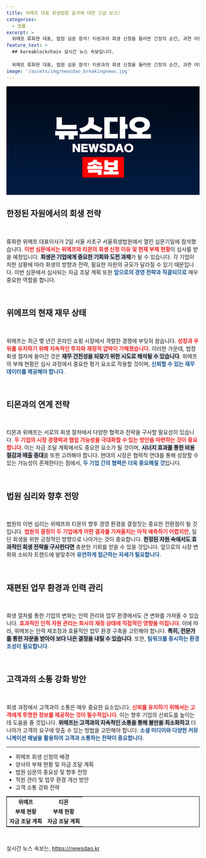 ```yaml
---
title: 위메프 대표 회생법원 출석에 대한 긴급 보고!
categories:
  - 법률
excerpt: >
  위메프 류화현 대표, 법원 심문 참석! 티몬과의 회생 신청을 둘러싼 긴장의 순간, 과연 어떤 결론이 나올까? 클릭해 확인하세요!
feature_text: >
  ## koreablockchain 실시간 뉴스 속보입니다.

  위메프 류화현 대표, 법원 심문 참석! 티몬과의 회생 신청을 둘러싼 긴장의 순간, 과연 어떤 결론이 나올까? 클릭해 확인하세요!
image: '/assets/img/newsdao_breakingnews.jpg'
---
```


<p><img src="/assets/img/newsdao_breakingnews.jpg" alt="koreablockchain 속보" /></p>

<h2 data-ke-size="size26">한정된 자원에서의 회생 전략</h2>

<p data-ke-size="size16">&nbsp;</p>

<p>류화현 위메프 대표이사가 2일 서울 서초구 서울회생법원에서 열린 심문기일에 참석했습니다. <b><span style="color: #ee2323;">이번 심문에서는 위메프와 티몬의 회생 신청 이유 및 현재 부채 현황</span></b>이 심사를 받을 예정입니다. <b><span style="background-color: #21538527;">회생은 기업에게 중요한 기회와 도전 과제</span></b>가 될 수 있습니다. 각 기업이 처한 상황에 따라 회생의 방향과 전략, 필요한 자원의 규모가 달라질 수 있기 때문입니다. 이번 심문에서 심사되는 자금 조달 계획 또한 <b><span style="color: #1a5490;">앞으로의 경영 전략과 직결되므로</span></b> 매우 중요한 역할을 합니다.</p>

<p data-ke-size="size16">&nbsp;</p>

<h2 data-ke-size="size26">위메프의 현재 재무 상태</h2>

<p data-ke-size="size16">&nbsp;</p>

<p>위메프는 최근 몇 년간 온라인 쇼핑 시장에서 격렬한 경쟁에 부딪혀 왔습니다. <b><span style="color: #ee2323;">성장과 우위를 유지하기 위해 지속적인 투자와 재정적 압박이 가해졌습니다</span></b>. 이러한 가운데, 법정 회생 절차에 들어간 것은 <b><span style="background-color: #21538527;">재무 건전성을 되찾기 위한 시도로 해석될 수 있습니다</span></b>. 위메프의 부채 현황은 심사 과정에서 중요한 평가 요소로 작용할 것이며, <b><span style="color: #1a5490;">신뢰할 수 있는 재무 데이터를 제공해야 합니다</span></b>.</p>

<p data-ke-size="size16">&nbsp;</p>

<h2 data-ke-size="size26">티몬과의 연계 전략</h2>

<p data-ke-size="size16">&nbsp;</p>

<p>티몬과 위메프는 서로의 회생 절차에서 다양한 협력과 전략을 구사할 필요성이 있습니다. <b><span style="color: #ee2323;">두 기업의 시장 경쟁력과 협업 가능성을 극대화할 수 있는 방안을 마련하는 것이 중요합니다</span></b>. 이는 자금 조달 계획에서도 중요한 요소가 될 것이며, <b><span style="background-color: #21538527;">시너지 효과를 통한 비용 절감과 매출 증대</span></b>를 또한 고려해야 합니다. 현대의 시장은 협력적 연대를 통해 성장할 수 있는 가능성이 존재한다는 점에서, <b><span style="color: #1a5490;">두 기업 간의 협력은 더욱 중요해질 것</span></b>입니다.</p>

<p data-ke-size="size16">&nbsp;</p>

<h2 data-ke-size="size26">법원 심리와 향후 전망</h2>

<p data-ke-size="size16">&nbsp;</p>

<p>법원의 이번 심리는 위메프와 티몬의 향후 경영 환경을 결정짓는 중요한 전환점이 될 것입니다. <b><span style="color: #ee2323;">법원의 결정이 두 기업에게 어떤 결과를 가져올지는 아직 예측하기 어렵지만</span></b>, 일단 회생을 위한 긍정적인 방향으로 나아가는 것이 중요합니다. <b><span style="background-color: #21538527;">한정된 자원 속에서도 효과적인 회생 전략을 구사한다면</span></b> 충분한 기회를 얻을 수 있을 것입니다. 앞으로의 시장 변화와 소비자 트렌드에 발맞추어 <b><span style="color: #1a5490;">유연하게 접근하는 자세가 필요합니다</span></b>.</p>

<p data-ke-size="size16">&nbsp;</p>

<h2 data-ke-size="size26">재편된 업무 환경과 인력 관리</h2>

<p data-ke-size="size16">&nbsp;</p>

<p>회생 절차를 통한 기업의 변화는 인력 관리와 업무 환경에서도 큰 변화를 가져올 수 있습니다. <b><span style="color: #ee2323;">효과적인 인적 자원 관리는 회사의 재정 상태에 직접적인 영향을 미칩니다</span></b>. 이에 따라, 위메프는 인력 재조정과 효율적인 업무 환경 구축을 고민해야 합니다. <b><span style="background-color: #21538527;">특히, 전문가를 통한 자문을 받아야 보다 나은 결정을 내릴 수 있습니다</span></b>. 또한, <b><span style="color: #1a5490;">팀워크를 중시하는 환경 조성이 필요합니다</span></b>.</p>

<p data-ke-size="size16">&nbsp;</p>

<h2 data-ke-size="size26">고객과의 소통 강화 방안</h2>

<p data-ke-size="size16">&nbsp;</p>

<p>회생 과정에서 고객과의 소통은 매우 중요한 요소입니다. <b><span style="color: #ee2323;">신뢰를 유지하기 위해서는 고객에게 투명한 정보를 제공하는 것이 필수적입니다</span></b>. 이는 향후 기업의 신뢰도를 높이는 데 도움을 줄 것입니다. <b><span style="background-color: #21538527;">위메프는 고객과의 지속적인 소통을 통해 불만을 최소화하고</span></b> 더 나아가 고객의 요구에 맞출 수 있는 방법을 고민해야 합니다. <b><span style="color: #1a5490;">소셜 미디어와 다양한 커뮤니케이션 채널을 활용하여 고객과 소통하는 전략이 중요합니다</span></b>.</p>

<hr>

<ul>
    <li>위메프 회생 신청의 배경</li>
    <li>양사의 부채 현황 및 자금 조달 계획</li>
    <li>법원 심문의 중요성 및 향후 전망</li>
    <li>직원 관리 및 업무 환경 개선 방안</li>
    <li>고객 소통 강화 전략</li>
</ul>

<table style="border-collapse: collapse; border: 1px solid black; width: 100%;">
    <tr>
        <td style="text-align: center; height: 17px;"><b>위메프</b></td>
        <td style="text-align: center; height: 17px;"><b>티몬</b></td>
    </tr>
    <tr>
        <td style="text-align: center; height: 17px;"><b>부채 현황</b></td>
        <td style="text-align: center; height: 17px;"><b>부채 현황</b></td>
    </tr>
    <tr>
        <td style="text-align: center; height: 17px;"><b>자금 조달 계획</b></td>
        <td style="text-align: center; height: 17px;"><b>자금 조달 계획</b></td>
    </tr>
</table>

<p data-ke-size="size16">&nbsp;</p>
실시간 뉴스 속보는, <a href="https://newsdao.kr" rel="dofollow">https://newsdao.kr</a>


